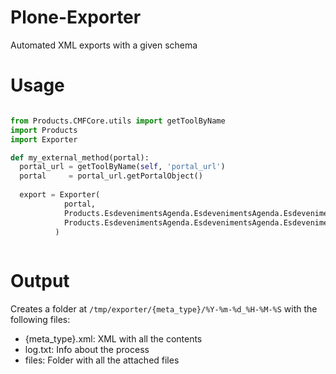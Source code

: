 # Plone-Exporter
Automated XML exports with a given schema

# Usage
```python

from Products.CMFCore.utils import getToolByName
import Products
import Exporter

def my_external_method(portal):
  portal_url = getToolByName(self, 'portal_url')
  portal     = portal_url.getPortalObject()
  
  export = Exporter(
            portal,
            Products.EsdevenimentsAgenda.EsdevenimentsAgenda.EsdevenimentAgenda.schema, #My Archetype schema
            Products.EsdevenimentsAgenda.EsdevenimentsAgenda.EsdevenimentAgenda.EsdevenimentAgenda.meta_type #meta_type name for query catalog
          )
          
```

# Output
Creates a folder at `/tmp/exporter/{meta_type}/%Y-%m-%d_%H-%M-%S` with the following files:
- {meta_type}.xml: XML with all the contents
- log.txt: Info about the process
- files: Folder with all the attached files
